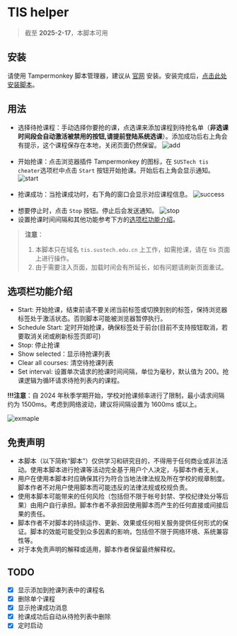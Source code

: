 # TIS helper

> 截至 **2025-2-17**，本脚本可用

## 安装

请使用 Tampermonkey 脚本管理器，建议从 [官网](https://www.tampermonkey.net/)
安装。安装完成后，[点击此处安装脚本](https://raw.githubusercontent.com/vollate/SUSTech-tis-cheater/main/tis-cheater.user.js)。

## 用法

- 选择待抢课程：手动选择你要抢的课，点选课来添加课程到待抢名单（**非选课时间段会自动激活被禁用的按钮,请提前登陆系统选课**）。添加成功后右上角会有提示，这个课程保存在本地，关闭页面仍然保留。
  ![add](img/add-course.png)
  <br/><br/>
- 开始抢课：点击浏览器插件 Tampermonkey 的图标，在 `SUSTech tis cheater`选项栏中点击 `Start` 按钮开始抢课。开始后右上角会显示通知。
  ![start](img/start.png)
  <br/><br/>
- 抢课成功：当抢课成功时，右下角的窗口会显示对应课程信息。
  ![success](img/success.png)
  <br/><br/>
- 想要停止时，点击 `Stop` 按钮。停止后会发送通知。
  ![stop](img/stop.png)
- 设置抢课时间间隔和其他功能参考下方的[选项栏功能介绍](#选项栏功能介绍)。

> **注意**：
> 1. 本脚本只在域名 `tis.sustech.edu.cn` 上工作，如需抢课，请在 tis 页面上进行操作。
> 2. 由于需要注入页面，加载时间会有所延长，如有问题请刷新页面重试。

## 选项栏功能介绍

- Start: 开始抢课，结束前请不要关闭当前标签或切换到别的标签，保持浏览器标签处于激活状态。否则脚本可能被浏览器暂停执行。
- Schedule Start: 定时开始抢课，确保标签处于前台(目前不支持按钮取消，若要取消关闭或刷新标签页即可)
- Stop: 停止抢课
- Show selected：显示待抢课列表
- Clear all courses: 清空待抢课列表
- Set interval: 设置单次请求的抢课时间间隔，单位为毫秒，默认值为 200。抢课逻辑为循环请求待抢列表内的课程。

**!!!注意**：自 2024 年秋季学期开始，学校对抢课频率进行了限制，最小请求间隔约为 1500ms。考虑到网络波动，建议将间隔设置为 1600ms 或以上。

![exmaple](img/example.png)

## 免责声明

- 本脚本（以下简称“脚本”）仅供学习和研究目的，不得用于任何商业或非法活动。使用本脚本进行抢课等活动完全基于用户个人决定，与脚本作者无关。
- 用户在使用本脚本时应确保其行为符合当地法律法规及所在学校的规章制度。脚本作者不对用户使用脚本而可能违反的法律法规或校规负责。
- 使用本脚本可能带来的任何风险（包括但不限于帐号封禁、学校纪律处分等后果）由用户自行承担。脚本作者不承担因使用脚本而产生的任何直接或间接后果的责任。
- 脚本作者不对脚本的持续运作、更新、效果或任何相关服务提供任何形式的保证。脚本的效能可能受到众多因素的影响，包括但不限于网络环境、系统兼容性等。
- 对于本免责声明的解释或适用，脚本作者保留最终解释权。

## TODO

- [x] 显示添加到抢课列表中的课程名
- [x] 删除单个课程
- [x] 显示抢课成功消息
- [x] 抢课成功后自动从待抢列表中删除
- [x] 定时启动
